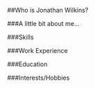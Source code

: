 ##Who is Jonathan Wilkins?

###A little bit about me...


###Skills


###Work Experience


###Education


###Interests/Hobbies


